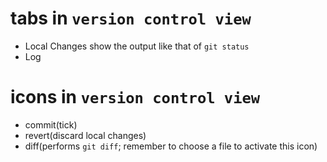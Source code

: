 # tabs in `version control view`
- Local Changes
  show the output like that of `git status`
- Log

# icons in `version control view`
- commit(tick)
- revert(discard local changes)
- diff(performs `git diff`; remember to choose a file to activate this icon)